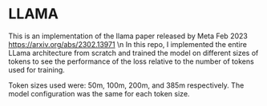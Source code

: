 # LLAMA

This is an implementation of the llama paper released by Meta Feb 2023 https://arxiv.org/abs/2302.13971 \n
In this repo, I implemented the entire LLama architecture from scratch and trained the model on different sizes of tokens to see the performance of the loss relative to 
the number of tokens used for training.

Token sizes used were: 50m, 100m, 200m, and 385m respectively. The model configuration was the same for each token size.
